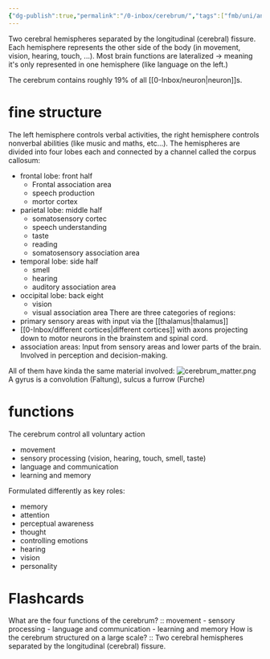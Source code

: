 ```yaml
---
{"dg-publish":true,"permalink":"/0-inbox/cerebrum/","tags":["fmb/uni/anatomy"]}
---
```


Two cerebral hemispheres separated by the longitudinal (cerebral) fissure. Each hemisphere represents the other side of the body (in movement, vision, hearing, touch, ...). Most brain functions are lateralized → meaning it's only represented in one hemisphere (like language on the left.)

The cerebrum contains roughly 19% of all [[0-Inbox/neuron\|neuron]]s.

# fine structure
The left hemisphere controls verbal activities, the right hemisphere controls nonverbal abilities (like music and maths, etc...). The hemispheres are divided into four lobes each and connected by a channel called the corpus callosum:
- frontal lobe: front half
	- Frontal association area
	- speech production
	- mortor cortex
- parietal lobe: middle half
	- somatosensory cortec
	- speech understanding
	- taste
	- reading
	- somatosensory association area
- temporal lobe: side half
	- smell
	- hearing
	- auditory association area
- occipital lobe: back eight
	- vision
	- visual association area
There are three categories of regions:
- primary sensory areas with input via the [[thalamus\|thalamus]]
- [[0-Inbox/different cortices\|different cortices]] with axons projecting down to motor neurons in the brainstem and spinal cord.
- association areas: Input from sensory areas and lower parts of the brain. Involved in perception and decision-making.


All of them have kinda the same material involved:
![cerebrum_matter.png](/img/user/7-notes/knowledge/images/cerebrum_matter.png)
A gyrus is a convolution (Faltung), sulcus a furrow (Furche)


# functions
The cerebrum control all voluntary action

- movement
- sensory processing (vision, hearing, touch, smell, taste)
- language and communication
- learning and memory

Formulated differently as key roles:
- memory
- attention
- perceptual awareness
- thought
- controlling emotions
- hearing
- vision
- personality



# Flashcards
What are the four functions of the cerebrum? :: movement - sensory processing - language and communication - learning and memory
How is the cerebrum structured on a large scale? :: Two cerebral hemispheres separated by the longitudinal (cerebral) fissure.